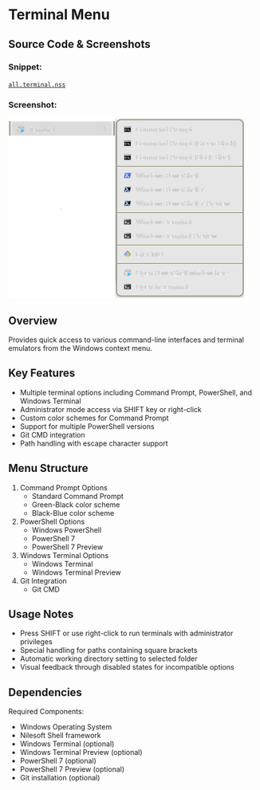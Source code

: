 # Terminal Menu

## Source Code & Screenshots
### Snippet:
[`all.terminal.nss`](/ex4.terminal/all.terminal.nss)

### Screenshot:
![Screenshot 1](/ex4.terminal/all.terminal.png)

## Overview
Provides quick access to various command-line interfaces and terminal emulators from the Windows context menu.

## Key Features
- Multiple terminal options including Command Prompt, PowerShell, and Windows Terminal
- Administrator mode access via SHIFT key or right-click
- Custom color schemes for Command Prompt
- Support for multiple PowerShell versions
- Git CMD integration
- Path handling with escape character support

## Menu Structure
1. Command Prompt Options
   - Standard Command Prompt
   - Green-Black color scheme
   - Black-Blue color scheme
2. PowerShell Options
   - Windows PowerShell
   - PowerShell 7
   - PowerShell 7 Preview
3. Windows Terminal Options
   - Windows Terminal
   - Windows Terminal Preview
4. Git Integration
   - Git CMD

## Usage Notes
- Press SHIFT or use right-click to run terminals with administrator privileges
- Special handling for paths containing square brackets
- Automatic working directory setting to selected folder
- Visual feedback through disabled states for incompatible options

## Dependencies
Required Components:
- Windows Operating System
- Nilesoft Shell framework
- Windows Terminal (optional)
- Windows Terminal Preview (optional)
- PowerShell 7 (optional)
- PowerShell 7 Preview (optional)
- Git installation (optional)
